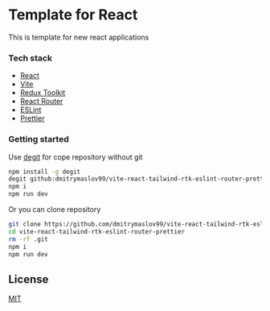 # Template for React

This is template for new react applications

### Tech stack

- [React](https://reactjs.org/)
- [Vite](https://vitejs.dev/)
- [Redux Toolkit](https://redux-toolkit.js.org/)
- [React Router](https://reactrouter.com/)
- [ESLint](https://eslint.org/)
- [Prettier](https://prettier.io/)

### Getting started
Use [degit](https://github.com/Rich-Harris/degit) for cope repository without git

```bash
npm install -g degit
degit github:dmitrymaslov99/vite-react-tailwind-rtk-eslint-router-prettier
npm i
npm run dev
```

Or you can clone repository

```bash
git clone https://github.com/dmitrymaslov99/vite-react-tailwind-rtk-eslint-router-prettier
cd vite-react-tailwind-rtk-eslint-router-prettier
rm -rf .git
npm i
npm run dev
```


## License

[MIT](https://choosealicense.com/licenses/mit/)


